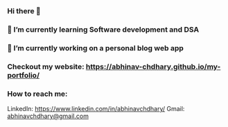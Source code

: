 ### Hi there 👋
### 🌱 I’m currently learning Software development and DSA
### 🔭 I’m currently working on a personal blog web app
### Checkout my website: https://abhinav-chdhary.github.io/my-portfolio/
### How to reach me: 
LinkedIn: https://www.linkedin.com/in/abhinavchdhary/ 
Gmail: abhinavchdhary@gmail.com 

<!--
**Abhinav-Chdhary/Abhinav-Chdhary** is a ✨ _special_ ✨ repository because its `README.md` (this file) appears on your GitHub profile.

Here are some ideas to get you started:

- 🔭 I’m currently working on ...
- 🌱 I’m currently learning ...
- 👯 I’m looking to collaborate on ...
- 🤔 I’m looking for help with ...
- 💬 Ask me about ...
- 📫 How to reach me: ...
- 😄 Pronouns: ...
- ⚡ Fun fact: ...
-->
